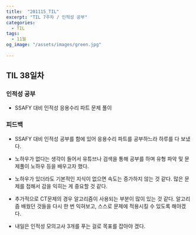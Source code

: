 ```yaml
---
title:  "201115_TIL"
excerpt: "TIL 7주차 / 인적성 공부"
categories:
  - TIL
tags:
  - 11월
og_image: "/assets/images/green.jpg"
  
---
```

## TIL 38일차

### 인적성 공부
- SSAFY 대비 인적성 응용수리 파트 문제 풀이

### 피드백

- SSAFY 대비 인적성 공부를 함에 있어 응용수리 파트를 공부하느라 하루를 다 보냈다.
- 노하우가 없다는 생각이 들어서 유튜브나 검색을 통해 공부를 하며 유형 파악 및 문제풀이 노하우 등을 배우고자 했다.
- 노하우가 있더라도 기본적인 지식이 없으면 속도는 증가하지 않는 것 같다. 많은 문제를 접해서 감을 익히는 게 중요할 것 같다.
- 추가적으로 CT문제의 경우 알고리즘이 사용되는 부분이 많이 있는 것 같다. 알고리즘 배웠던 것들을 다시 한 번 익혀보고, 스스로 문제에 적용시킬 수 있도록 해야겠다.

- 내일은 인적성 모의고사 3개를 푸는 걸로 목표를 잡아야 겠다.